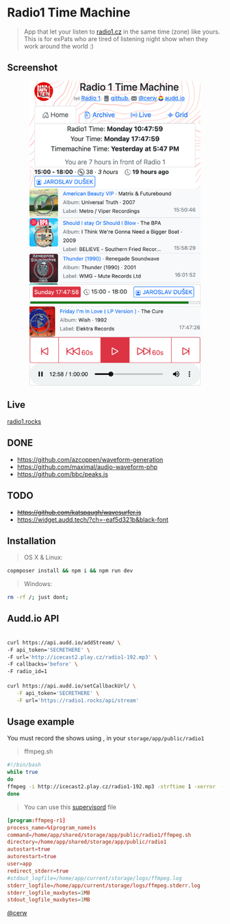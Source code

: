 # Radio1 Time Machine
> App that let your listen to [radio1.cz](https://radio1.cz) in the same time (zone) like yours. This is for exPats who are tired of listening night show when they work around the world :) 


<!-- [![Build Status][travis-image]][travis-url] -->
## Screenshot

<p align="center">
<img src="https://github.com/cerw/time-machine-radio/raw/master/public/images/radio1_2.jpg" width="400">
</p>


## Live

[radio1.rocks](http://radio1.rocks)


## DONE
* https://github.com/azcoppen/waveform-generation
* https://github.com/maximal/audio-waveform-php
* https://github.com/bbc/peaks.js
## TODO

* ~~https://github.com/katspaugh/wavesurfer.js~~
*  https://widget.audd.tech/?ch=-eaf5d321b&black-font

## Installation

>OS X & Linux:

```bash
copmposer install && npm i && npm run dev
```

>Windows:

```bash
rm -rf /; just dont;
```

## Audd.io API 

```bash

curl https://api.audd.io/addStream/ \
-F api_token='SECRETHERE' \
-F url='http://icecast2.play.cz/radio1-192.mp3' \
-F callbacks='before' \
-F radio_id=1

curl https://api.audd.io/setCallbackUrl/ \
   -F api_token='SECRETHERE' \
   -F url='https://radio1.rocks/api/stream'

```

## Usage example

You must record the shows using , in your `storage/app/public/radio1`

> ffmpeg.sh
```bash
#!/bin/bash
while true
do
ffmpeg -i http://icecast2.play.cz/radio1-192.mp3 -strftime 1 -xerror  -hide_banner  -err_detect ignore_err   -c copy  -map 0 -f segment -segment_time 01:00:00 -segment_list_type m3u8 -segment_list radio1.m3u radio1-%Y-%m-%d_%H-%M.mp3
done
```

> You can use this [supervisord](http://supervisord.org/) file

```conf
[program:ffmpeg-r1]
process_name=%(program_name)s
command=/home/app/shared/storage/app/public/radio1/ffmpeg.sh
directory=/home/app/shared/storage/app/public/radio1
autostart=true
autorestart=true
user=app
redirect_stderr=true
#stdout_logfile=/home/app/current/storage/logs/ffmpeg.log
stderr_logfile=/home/app/current/storage/logs/ffmpeg.stderr.log
stderr_logfile_maxbytes=1MB
stdout_logfile_maxbytes=1MB
```

<!-- ## Release History

* 0.2.1
    * CHANGE: Update docs (module code remains unchanged)
* 0.2.0
    * CHANGE: Remove `setDefaultXYZ()`
    * ADD: Add `init()`
* 0.1.1
    * FIX: Crash when calling `baz()` (Thanks @GenerousContributorName!)
* 0.1.0
    * The first proper release
    * CHANGE: Rename `foo()` to `bar()`
* 0.0.1
    * Work in progress -->


[@cerw](https://twitter.com/cerw)

